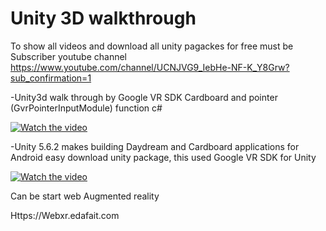 # Unity 3D walkthrough

To show all videos and download  all unity pagackes for free must be Subscriber youtube channel 
https://www.youtube.com/channel/UCNJVG9_IebHe-NF-K_Y8Grw?sub_confirmation=1


-Unity3d walk through   by Google VR SDK Cardboard and pointer (GvrPointerInputModule) function c#



[![Watch the video](https://img.youtube.com/vi/u5Wp1pXmkCE/0.jpg)](https://youtu.be/u5Wp1pXmkCE)


-Unity 5.6.2 makes building Daydream and Cardboard applications for Android easy download unity package, 
this used Google VR SDK for Unity


[![Watch the video](https://img.youtube.com/vi/v99Pcjw_BXA/0.jpg)](http://youtu.be/v99Pcjw_BXA)



Can be start web Augmented reality

Https://Webxr.edafait.com
